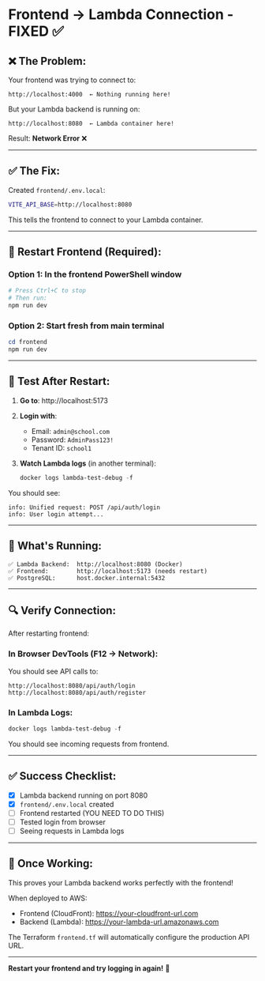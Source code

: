 # Frontend → Lambda Connection - FIXED ✅

## ❌ **The Problem:**

Your frontend was trying to connect to:
```
http://localhost:4000  ← Nothing running here!
```

But your Lambda backend is running on:
```
http://localhost:8080  ← Lambda container here!
```

Result: **Network Error** ❌

---

## ✅ **The Fix:**

Created `frontend/.env.local`:
```bash
VITE_API_BASE=http://localhost:8080
```

This tells the frontend to connect to your Lambda container.

---

## 🔄 **Restart Frontend (Required):**

### **Option 1: In the frontend PowerShell window**
```powershell
# Press Ctrl+C to stop
# Then run:
npm run dev
```

### **Option 2: Start fresh from main terminal**
```powershell
cd frontend
npm run dev
```

---

## 🧪 **Test After Restart:**

1. **Go to**: http://localhost:5173
2. **Login with**:
   - Email: `admin@school.com`
   - Password: `AdminPass123!`
   - Tenant ID: `school1`

3. **Watch Lambda logs** (in another terminal):
   ```powershell
   docker logs lambda-test-debug -f
   ```

You should see:
```
info: Unified request: POST /api/auth/login
info: User login attempt...
```

---

## 🎯 **What's Running:**

```
✅ Lambda Backend:  http://localhost:8080 (Docker)
✅ Frontend:        http://localhost:5173 (needs restart)
✅ PostgreSQL:      host.docker.internal:5432
```

---

## 🔍 **Verify Connection:**

After restarting frontend:

### In Browser DevTools (F12 → Network):
You should see API calls to:
```
http://localhost:8080/api/auth/login
http://localhost:8080/api/auth/register
```

### In Lambda Logs:
```powershell
docker logs lambda-test-debug -f
```

You should see incoming requests from frontend.

---

## ✅ **Success Checklist:**

- [x] Lambda backend running on port 8080
- [x] `frontend/.env.local` created
- [ ] Frontend restarted (YOU NEED TO DO THIS)
- [ ] Tested login from browser
- [ ] Seeing requests in Lambda logs

---

## 🚀 **Once Working:**

This proves your Lambda backend works perfectly with the frontend!

When deployed to AWS:
- Frontend (CloudFront): https://your-cloudfront-url.com
- Backend (Lambda): https://your-lambda-url.amazonaws.com

The Terraform `frontend.tf` will automatically configure the production API URL.

---

**Restart your frontend and try logging in again!** 🎉
